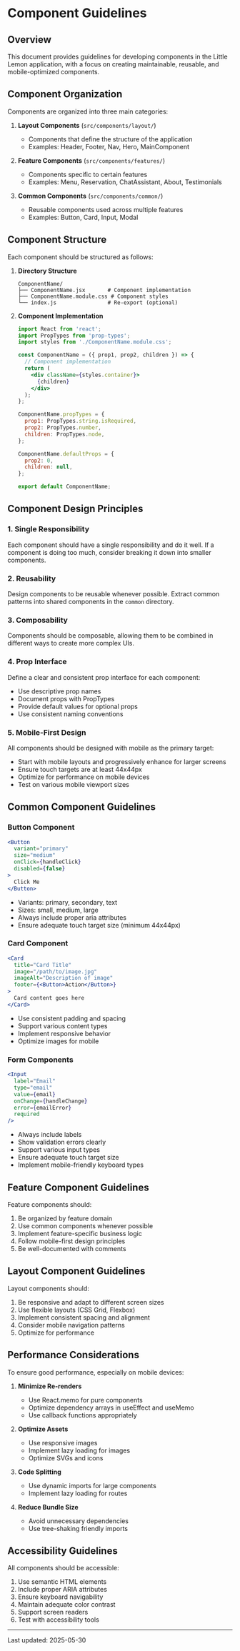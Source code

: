 # Component Guidelines

## Overview

This document provides guidelines for developing components in the Little Lemon application, with a focus on creating maintainable, reusable, and mobile-optimized components.

## Component Organization

Components are organized into three main categories:

1. **Layout Components** (`src/components/layout/`)
   - Components that define the structure of the application
   - Examples: Header, Footer, Nav, Hero, MainComponent

2. **Feature Components** (`src/components/features/`)
   - Components specific to certain features
   - Examples: Menu, Reservation, ChatAssistant, About, Testimonials

3. **Common Components** (`src/components/common/`)
   - Reusable components used across multiple features
   - Examples: Button, Card, Input, Modal

## Component Structure

Each component should be structured as follows:

1. **Directory Structure**
   ```
   ComponentName/
   ├── ComponentName.jsx       # Component implementation
   ├── ComponentName.module.css # Component styles
   └── index.js                # Re-export (optional)
   ```

2. **Component Implementation**
   ```jsx
   import React from 'react';
   import PropTypes from 'prop-types';
   import styles from './ComponentName.module.css';

   const ComponentName = ({ prop1, prop2, children }) => {
     // Component implementation
     return (
       <div className={styles.container}>
         {children}
       </div>
     );
   };

   ComponentName.propTypes = {
     prop1: PropTypes.string.isRequired,
     prop2: PropTypes.number,
     children: PropTypes.node,
   };

   ComponentName.defaultProps = {
     prop2: 0,
     children: null,
   };

   export default ComponentName;
   ```

## Component Design Principles

### 1. Single Responsibility

Each component should have a single responsibility and do it well. If a component is doing too much, consider breaking it down into smaller components.

### 2. Reusability

Design components to be reusable whenever possible. Extract common patterns into shared components in the `common` directory.

### 3. Composability

Components should be composable, allowing them to be combined in different ways to create more complex UIs.

### 4. Prop Interface

Define a clear and consistent prop interface for each component:
- Use descriptive prop names
- Document props with PropTypes
- Provide default values for optional props
- Use consistent naming conventions

### 5. Mobile-First Design

All components should be designed with mobile as the primary target:
- Start with mobile layouts and progressively enhance for larger screens
- Ensure touch targets are at least 44x44px
- Optimize for performance on mobile devices
- Test on various mobile viewport sizes

## Common Component Guidelines

### Button Component

```jsx
<Button 
  variant="primary" 
  size="medium" 
  onClick={handleClick}
  disabled={false}
>
  Click Me
</Button>
```

- Variants: primary, secondary, text
- Sizes: small, medium, large
- Always include proper aria attributes
- Ensure adequate touch target size (minimum 44x44px)

### Card Component

```jsx
<Card
  title="Card Title"
  image="/path/to/image.jpg"
  imageAlt="Description of image"
  footer={<Button>Action</Button>}
>
  Card content goes here
</Card>
```

- Use consistent padding and spacing
- Support various content types
- Implement responsive behavior
- Optimize images for mobile

### Form Components

```jsx
<Input
  label="Email"
  type="email"
  value={email}
  onChange={handleChange}
  error={emailError}
  required
/>
```

- Always include labels
- Show validation errors clearly
- Support various input types
- Ensure adequate touch target size
- Implement mobile-friendly keyboard types

## Feature Component Guidelines

Feature components should:
1. Be organized by feature domain
2. Use common components whenever possible
3. Implement feature-specific business logic
4. Follow mobile-first design principles
5. Be well-documented with comments

## Layout Component Guidelines

Layout components should:
1. Be responsive and adapt to different screen sizes
2. Use flexible layouts (CSS Grid, Flexbox)
3. Implement consistent spacing and alignment
4. Consider mobile navigation patterns
5. Optimize for performance

## Performance Considerations

To ensure good performance, especially on mobile devices:

1. **Minimize Re-renders**
   - Use React.memo for pure components
   - Optimize dependency arrays in useEffect and useMemo
   - Use callback functions appropriately

2. **Optimize Assets**
   - Use responsive images
   - Implement lazy loading for images
   - Optimize SVGs and icons

3. **Code Splitting**
   - Use dynamic imports for large components
   - Implement lazy loading for routes

4. **Reduce Bundle Size**
   - Avoid unnecessary dependencies
   - Use tree-shaking friendly imports

## Accessibility Guidelines

All components should be accessible:

1. Use semantic HTML elements
2. Include proper ARIA attributes
3. Ensure keyboard navigability
4. Maintain adequate color contrast
5. Support screen readers
6. Test with accessibility tools

---

Last updated: 2025-05-30
